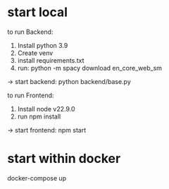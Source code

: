 # start local

to run Backend:

1. Install python 3.9
2. Create venv
3. install requirements.txt
4. run: python -m spacy download en_core_web_sm

-> start backend: python backend/base.py

to run Frontend:

1. Install node v22.9.0
2. run npm install

-> start frontend: npm start

# start within docker

docker-compose up
